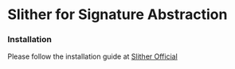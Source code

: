 # Slither for Signature Abstraction

### Installation

Please follow the installation guide at [Slither Official](https://github.com/crytic/slither)